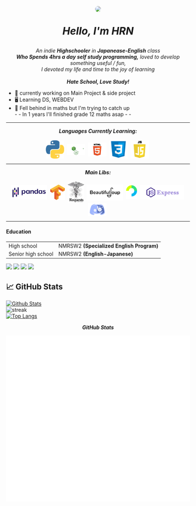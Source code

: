 <h1 align="center">

  <a href="url"><img src="https://avatars.githubusercontent.com/u/51855316?v=4" height="auto" width="200" style="border-radius:50%"></a>

  <b><i>Hello, I'm HRN</i></b>
</h1>

<p align="center">
  <em>
    An indie <b>Highschooler</b> in <b>Japanease-English</b> class <br>
    <b>Who Spends 4hrs a day self study programming,</b>
    loved to develop something useful / fun,
    <br>I devoted my life and time to the joy of learning</br>
    <br><b>Hate School, Love Study!</b></br>
  </em>
</p>

- 🔭 currently working on Main Project & side project
- 🖥️ Learning DS, WEBDEV
- 🌱 Fell behind in maths but I'm trying to catch up <br>- - In 1 years I'll finished grade 12 maths asap - -</br>


<hr>
<p align="center">
  <i><b>Languages Currently Learning:</b></i>
  <br><br>
  <img align="center" src="contents/languages/python.png" width="50px" />&nbsp;
  <img align="center" src="contents/languages/nodejs.svg" width="50px" />&nbsp;
  <img align="center" src="contents/languages/html.png" width="50px" />&nbsp;
  <img align="center" src="contents/languages/css.png" width="50px" />&nbsp;
  <img align="center" src="contents/languages/js.png" width="50px" />&nbsp;
</p>

<hr>

<p align="center">
  <i><b>Main Libs:</b></i>
  <br><br>
    <img align="center" src="contents/tools/pandas.png" width="100px" />&nbsp;
  <img align="center" src="contents/tools/tensorflow.png" width="40px" />&nbsp;
  <img align="center" src="contents/tools/requests.png" width="45px" />&nbsp;
  <img align="center" src="contents/tools/bf4.png" width="100px" />&nbsp;
  <img align="center" src="contents/tools/passport.svg" width="30px" />&nbsp;
  <img align="center" src="contents/tools/express.png" width="120px" />&nbsp;
  <img align="center" src="contents/tools/discord.png" width="50px" />&nbsp;</p>
<hr>

#### Education  
<table>
  <tr>
    <td>High school</td>
    <td>NMRSW2 <b>(Specialized English Program)</b></td>
  </tr>
  <tr>
    <td>Senior high school</td>
    <td>NMRSW2 <b>(English-Japanese)</b></td>
  </tr>
<table>  

[<img src="https://img.shields.io/badge/facebook-%231877F2.svg?&style=for-the-badge&logo=facebook&logoColor=white">](https://github.com/HRNPH)
[<img src="https://img.shields.io/badge/instagram-%23E4405F.svg?&style=for-the-badge&logo=instagram&logoColor=white">](https://github.com/HRNPH)
[<img src="https://img.shields.io/badge/twitter-%231DA1F2.svg?&style=for-the-badge&logo=twitter&logoColor=white">](https://github.com/HRNPH)
[<img src="https://img.shields.io/badge/Portfolio-%23000000.svg?&style=for-the-badge&logo=microsoft&logoColor=white">](https://github.com/HRNPH) 


## 📈 GitHub Stats
[![Github Stats](https://github-readme-stats.vercel.app/api?username=HRNPH&count_private=true&show_icons=true&theme=dark)](https://github.com/anuraghazra/github-readme-stats)
<br />
<img src="http://github-readme-streak-stats.herokuapp.com?user=EntityKunG&theme=dark" alt="streak"/>
<br />
[![Top Langs](https://github-readme-stats.vercel.app/api/top-langs/?username=HRNPH&theme=dark&layout=compact)](https://github.com/anuraghazra/github-readme-stats)
  
<p align="center"><i><b>GitHub Stats</b></i></p>

![Metrics](https://github.com/HRNPH/HRNPH/blob/main/github-metrics.svg)
